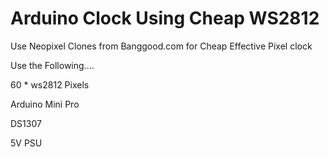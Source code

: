 # Arduino Clock Using Cheap WS2812
Use Neopixel Clones from Banggood.com for Cheap Effective Pixel clock

Use the Following....


60 * ws2812 Pixels

Arduino Mini Pro

DS1307

5V PSU
